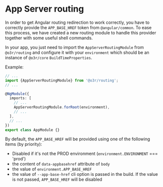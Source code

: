 # App Server routing

In order to get Angular routing redirection to work correctly, you have to correctly provide the ``APP_BASE_HREF`` token from ``@angular/common``. To ease this process, we have created a new routing module to handle this provider together with some useful shell commands.

In your app, you just need to import the ``AppServerRoutingModule`` from ``@o3r/routing`` and configure it with your `environment`
which should be an instance of `@o3r/core` `BuildTimeProperties`.

Example:

```typescript
// ...
import {AppServerRoutingModule} from '@o3r/routing';
// ...

@NgModule({
  imports: [
    // ...    
    AppServerRoutingModule.forRoot(environment),
    // ...
  ],
  // ...
})
export class AppModule {}
```

By default, the ``APP_BASE_HREF`` will be provided using one of the following items (by priority):
  * Disabled if it's not the PROD environment (`environment.ENVIRONMENT` === 'prod')
  * the content of ``data-appbasehref`` attribute of ``body``
  * the value of ``environment.APP_BASE_HREF``
  * the value of ``--app-base-href`` cli option is passed in the build. If the value is not passed, ``APP_BASE_HREF`` will be disabled
